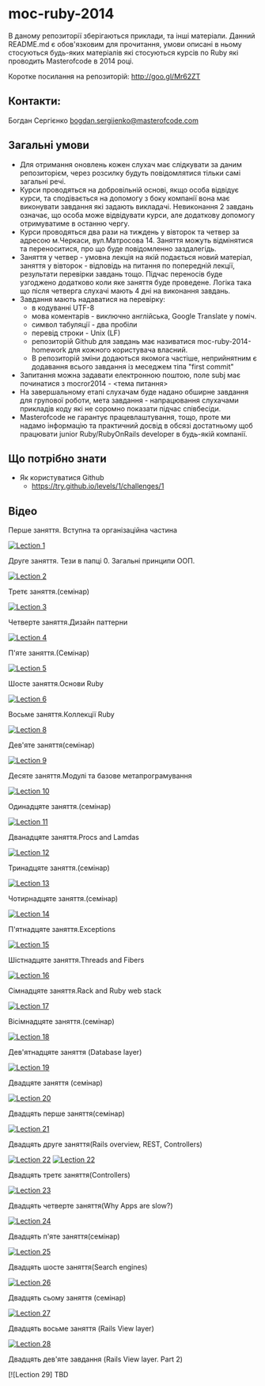 moc-ruby-2014
=============

В даному репозиторії зберігаються приклади, та інші матеріали. Данний README.md є обов'язковим для прочитання, умови описані в ньому стосуються будь-яких матеріалів які стосуються курсів по Ruby які проводить Masterofcode в 2014 році.


Коротке посилання на репозиторій: http://goo.gl/Mr62ZT

Контакти:
---------
Богдан Сергієнко
bogdan.sergiienko@masterofcode.com


Загальні умови
----------------

* Для отримання оновлень кожен слухач має слідкувати за даним репозиторієм, через розсилку будуть повідомлятися тільки самі загальні речі.
* Курси проводяться на добровільній основі, якщо особа відвідує курси, та сподівається на допомогу з боку компанії вона має виконувати завдання які задають викладачі. Невиконання 2 завдань означає, що особа може відвідувати курси, але додаткову допомогу отримуватиме в останню чергу. 
* Курси проводяться два рази на тиждень у вівторок та четвер за адресою м.Черкаси, вул.Матросова 14. Заняття можуть відмінятися та переноситися, про що буде повідомленно заздалегідь.
* Заняття у четвер - умовна лекція на якій подається новий матеріал, заняття у вівторок - відповідь на питання по попередній лекції, результати перевірки завдань тощо. Підчас переносів буде узгоджено додатково коли яке заняття буде проведене. Логіка така що після четверга слухачі мають 4 дні на виконання завдань.
* Завдання мають надаватися на перевірку: 
  * в кодуванні UTF-8
  * мова коментарів - виключно англійська, Google Translate у поміч.
  * символ табуляції - два пробіли
  * перевід строки - Unix (LF)
  * репозиторій Github для завдань має називатися moc-ruby-2014-homework для кожного користувача власний.
  * В репозиторій зміни додаються якомога частіше, неприйнятним є додавання всього завдання із меседжем тіпа "first commit"
* Запитання можна задавати електронною поштою, поле subj має починатися з mocror2014 - <тема питання>
* На завершальному етапі слухачам буде надано обширне завдання для групової роботи, мета завдання - напрацювання слухачами прикладів коду які не соромно показати підчас співбесіди. 
* Masterofcode не гарантує працевлаштування, тощо, проте ми надамо інформацію та практичний досвід в обсязі достатньому щоб працювати junior Ruby/RubyOnRails developer в будь-якій компанії. 


Що потрібно знати
-----------------

* Як користуватися Github
   * https://try.github.io/levels/1/challenges/1
 
Відео
-----
Перше заняття. Вступна та організаційна частина

[![Lection 1](http://img.youtube.com/vi/3PwYHu5OQa8/0.jpg)](http://www.youtube.com/watch?v=3PwYHu5OQa8)


Друге заняття. Тези в папці 0. Загальні принципи ООП.

[![Lection 2](http://img.youtube.com/vi/VZYZ5ZDQNWU/0.jpg)](http://www.youtube.com/watch?v=VZYZ5ZDQNWU)

Третє заняття.(семінар) 

[![Lection 3](http://img.youtube.com/vi/tW4MhBstXdM/1.jpg)](https://www.youtube.com/watch?v=tW4MhBstXdM)

Четверте заняття.Дизайн паттерни

[![Lection 4](http://img.youtube.com/vi/n6sN0akNrEc/0.jpg)](https://www.youtube.com/watch?v=n6sN0akNrEc)

П'яте заняття.(Семінар)

[![Lection 5](http://img.youtube.com/vi/UNfDzH1dmmM/0.jpg)](https://www.youtube.com/watch?v=UNfDzH1dmmM)

Шосте заняття.Основи Ruby

[![Lection 6](http://img.youtube.com/vi/UNgdGdBUq5c/0.jpg)](https://www.youtube.com/watch?v=UNgdGdBUq5c)

Восьме заняття.Коллекції Ruby

[![Lection 8](http://img.youtube.com/vi/E_USQr5xzPo/0.jpg)](https://www.youtube.com/watch?v=E_USQr5xzPo)

Дев'яте заняття(семінар)

[![Lection 9](http://img.youtube.com/vi/Ogahz12lj2k/0.jpg)](https://www.youtube.com/watch?v=Ogahz12lj2k)

Десяте заняття.Модулі та базове метапрограмування

[![Lection 10](http://img.youtube.com/vi/IVT63APc91A/0.jpg)](https://www.youtube.com/watch?v=IVT63APc91A)

Одинадцяте заняття.(семінар)

[![Lection 11](http://img.youtube.com/vi/D45fACVzpRs/0.jpg)](https://www.youtube.com/watch?v=D45fACVzpRs)

Дванадцяте заняття.Procs and Lamdas

[![Lection 12](http://img.youtube.com/vi/437JOTgY1zA/0.jpg)](https://www.youtube.com/watch?v=437JOTgY1zA)

Тринадцяте заняття.(семінар)

[![Lection 13](http://img.youtube.com/vi/PpJrT1Puh4g/0.jpg)](https://www.youtube.com/watch?v=PpJrT1Puh4g)

Чотирнадцяте заняття.(семінар)

[![Lection 14](http://img.youtube.com/vi/LusPXE6jL74/0.jpg)](https://www.youtube.com/watch?v=LusPXE6jL74)

П'ятнадцяте заняття.Exceptions

[![Lection 15](http://img.youtube.com/vi/6Q_1Xu_tPQE/0.jpg)](https://www.youtube.com/watch?v=6Q_1Xu_tPQE)

Шістнадцяте заняття.Threads and Fibers

[![Lection 16](http://img.youtube.com/vi/9A8eWbfwelU/0.jpg)](https://www.youtube.com/watch?v=9A8eWbfwelU)

Сімнадцяте заняття.Rack and Ruby web stack

[![Lection 17](http://img.youtube.com/vi/ylcUGDEP2qo/0.jpg)](https://www.youtube.com/watch?v=ylcUGDEP2qo)

Вісімнадцяте заняття.(семінар)

[![Lection 18](http://img.youtube.com/vi/EPu-Yhb9cQ0/0.jpg)](https://www.youtube.com/watch?v=EPu-Yhb9cQ0)

Дев'ятнадцяте заняття (Database layer)

[![Lection 19](http://img.youtube.com/vi/7lNArC2r3rs/0.jpg)](https://www.youtube.com/watch?v=7lNArC2r3rs)

Двадцяте заняття (семінар)

[![Lection 20](http://img.youtube.com/vi/BvwbuQ-i7x8/0.jpg)](https://www.youtube.com/watch?v=BvwbuQ-i7x8)

Двадцять перше заняття(семінар)

[![Lection 21](http://img.youtube.com/vi/sF7cqug2-Q8/0.jpg)](https://www.youtube.com/watch?v=sF7cqug2-Q8)

Двадцять друге заняття(Rails overview, REST, Controllers)

[![Lection 22](http://img.youtube.com/vi/35gcVrAc0_g/0.jpg)](https://www.youtube.com/watch?v=35gcVrAc0_g)
[![Lection 22](http://img.youtube.com/vi/6HPaPb-n5WY/0.jpg)](https://www.youtube.com/watch?v=6HPaPb-n5WY)

Двадцять третє заняття(Controllers)

[![Lection 23](http://img.youtube.com/vi/eO29kyjLDJM/0.jpg)](https://www.youtube.com/watch?v=eO29kyjLDJM)

Двадцять четверте заняття(Why Apps are slow?)

[![Lection 24](http://img.youtube.com/vi/YeZti3I0izg/0.jpg)](https://www.youtube.com/watch?v=YeZti3I0izg)

Двадцять п'яте заняття(семінар)

[![Lection 25](http://img.youtube.com/vi/SAznSY-XJZw/0.jpg)](https://www.youtube.com/watch?v=SAznSY-XJZw)

Двадцять шосте заняття(Search engines)

[![Lection 26](http://img.youtube.com/vi/lLCre38_BJ4/0.jpg)](https://www.youtube.com/watch?v=lLCre38_BJ4)

Двадцять сьому заняття (семінар)

[![Lection 27](http://img.youtube.com/vi/AO99Ljf2Sdg/0.jpg)](https://www.youtube.com/watch?v=AO99Ljf2Sdg)

Двадцять восьме заняття (Rails View layer)

[![Lection 28](http://img.youtube.com/vi/kAN22xSkHpw/0.jpg)](https://www.youtube.com/watch?v=kAN22xSkHpw)

Двадцять дев'яте завдання (Rails View layer. Part 2)

[![Lection 29] TBD






